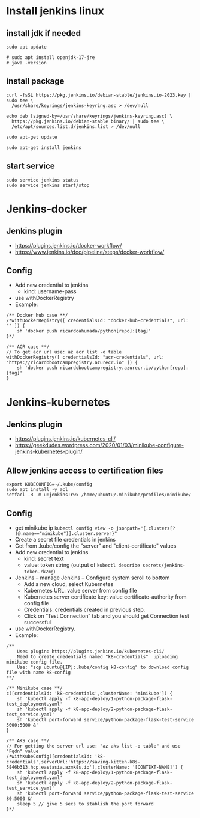 # Install jenkins linux

## install jdk if needed
```
sudo apt update

# sudo apt install openjdk-17-jre
# java -version
```
## install package
```
curl -fsSL https://pkg.jenkins.io/debian-stable/jenkins.io-2023.key | sudo tee \
  /usr/share/keyrings/jenkins-keyring.asc > /dev/null

echo deb [signed-by=/usr/share/keyrings/jenkins-keyring.asc] \
  https://pkg.jenkins.io/debian-stable binary/ | sudo tee \
  /etc/apt/sources.list.d/jenkins.list > /dev/null

sudo apt-get update

sudo apt-get install jenkins
```

## start service
```
sudo service jenkins status
sudo service jenkins start/stop
```

# Jenkins-docker

## Jenkins plugin
- https://plugins.jenkins.io/docker-workflow/
- https://www.jenkins.io/doc/pipeline/steps/docker-workflow/
 
## Config
- Add new credential to jenkins
	+ kind: username-pass
- use withDockerRegistry
- Example:
```
/** Docker hub case **/                
/*withDockerRegistry([ credentialsId: "docker-hub-credentials", url: "" ]) {
    sh 'docker push ricardoahumada/python[repo]:[tag]'
}*/

/** ACR case **/
// To get acr url use: az acr list -o table
withDockerRegistry([ credentialsId: "acr-credentials", url: "https://ricardobootcampregistry.azurecr.io" ]) {
    sh 'docker push ricardobootcampregistry.azurecr.io/python[repo]:[tag]'
}
```

# Jenkins-kubernetes

## Jenkins plugin
- https://plugins.jenkins.io/kubernetes-cli/
- https://geekdudes.wordpress.com/2020/01/03/minikube-configure-jenkins-kubernetes-plugin/

## Allow jenkins access to certification files
```
export KUBECONFIG=~/.kube/config
sudo apt install -y acl
setfacl -R -m u:jenkins:rwx /home/ubuntu/.minikube/profiles/minikube/
```

## Config
- get minikube ip
`kubectl config view -o jsonpath="{.clusters[?(@.name=="minikube")].cluster.server}"`
- Create a secret file credentials in jenkins
- Get from .kube/config the "server" and "client-certificate" values
- Add new credential to jenkins
	+ kind: secret text
	+ value: token string (output of `kubectl describe secrets/jenkins-token-rk2mg`)
- Jenkins – manage Jenkins – Configure system scroll to bottom
	+ Add a new cloud, select Kubernetes
	+ Kubernetes URL: value server from config file
	+ Kubernetes server certificate key: value certificate-authority from config file
	+ Credentials: credentials created in previous step.
	+ Click on “Test Connection” tab and you should get Connection test successful
- use withDockerRegistry.
- Example:
```
/**
    Uses plugin: https://plugins.jenkins.io/kubernetes-cli/
    Need to create credentials named "k8-credentials"  uploading minikube config file.
    Use: "scp ubuntu@[IP]:.kube/config k8-config" to download config file with name k8-config
**/

/** Minikube case **/                
c([credentialsId: 'k8-credentials',clusterName: 'minikube']) {
    sh 'kubectl apply -f k8-app-deploy/1-python-package-flask-test_deployment.yaml'
    sh 'kubectl apply -f k8-app-deploy/2-python-package-flask-test_service.yaml'
    sh 'kubectl port-forward service/python-package-flask-test-service 5000:5000 &'
}

/** AKS case **/                
// For getting the server url use: "az aks list -o table" and use "Fqdn" value
/*withKubeConfig([credentialsId: 'k8-credentials',serverUrl:'https://saving-kitten-k8s-5846b313.hcp.eastasia.azmk8s.io'],clusterName: '[CONTEXT-NAME]') {
    sh 'kubectl apply -f k8-app-deploy/1-python-package-flask-test_deployment.yaml'
    sh 'kubectl apply -f k8-app-deploy/2-python-package-flask-test_service.yaml'
    sh 'kubectl port-forward service/python-package-flask-test-service 80:5000 &'
    sleep 5 // give 5 secs to stablish the port forward
}*/

```